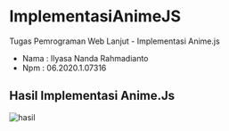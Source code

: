 # ImplementasiAnimeJS
Tugas Pemrograman Web Lanjut - Implementasi Anime.js
<br>
<ul>
<li>Nama : Ilyasa Nanda Rahmadianto</li>
<li>Npm  : 06.2020.1.07316</li>
</ul>
<h2> Hasil Implementasi Anime.Js</h2>

![hasil](https://user-images.githubusercontent.com/84637820/227793745-9c328ccf-e72f-4561-973d-c5cce124f049.png)
